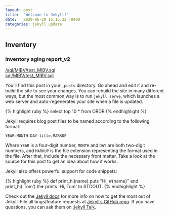 ```yaml
---
layout: post
title:  "Welcome to Jekyll!"
date:   2020-06-29 15:15:32 -0400
categories: jekyll update
---
```

## Inventory ##
### Inventory aging report_v2 ###

<a href="https://github.com/montachem/reports/blob/master/sql/MIBV/test_MIBV.sql">/sql/MIBV/test_MIBV.sql</a>  
[sql/MIBV/test_MIBV.sql](/../../reports/sql/MIBV/test_MIBV.sql)





You’ll find this post in your `_posts` directory. Go ahead and edit it and re-build the site to see your changes. You can rebuild the site in many different ways, but the most common way is to run `jekyll serve`, which launches a web server and auto-regenerates your site when a file is updated.

{% highlight ruby %}
select top 10 * from ORDR
{% endhighlight %}

Jekyll requires blog post files to be named according to the following format:

`YEAR-MONTH-DAY-title.MARKUP`

Where `YEAR` is a four-digit number, `MONTH` and `DAY` are both two-digit numbers, and `MARKUP` is the file extension representing the format used in the file. After that, include the necessary front matter. Take a look at the source for this post to get an idea about how it works.

Jekyll also offers powerful support for code snippets:

{% highlight ruby %}
def print_hi(name)
  puts "Hi, #{name}"
end
print_hi('Tom')
#=> prints 'Hi, Tom' to STDOUT.
{% endhighlight %}

Check out the [Jekyll docs][jekyll-docs] for more info on how to get the most out of Jekyll. File all bugs/feature requests at [Jekyll’s GitHub repo][jekyll-gh]. If you have questions, you can ask them on [Jekyll Talk][jekyll-talk].

[jekyll-docs]: https://jekyllrb.com/docs/home
[jekyll-gh]:   https://github.com/jekyll/jekyll
[jekyll-talk]: https://talk.jekyllrb.com/
